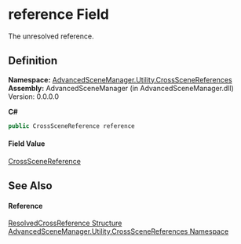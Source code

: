 # reference Field


The unresolved reference.



## Definition
**Namespace:** <a href="N_AdvancedSceneManager_Utility_CrossSceneReferences.md">AdvancedSceneManager.Utility.CrossSceneReferences</a>  
**Assembly:** AdvancedSceneManager (in AdvancedSceneManager.dll) Version: 0.0.0.0

**C#**
``` C#
public CrossSceneReference reference
```



#### Field Value
<a href="T_AdvancedSceneManager_Utility_CrossSceneReferences_CrossSceneReference.md">CrossSceneReference</a>

## See Also


#### Reference
<a href="T_AdvancedSceneManager_Utility_CrossSceneReferences_ResolvedCrossReference.md">ResolvedCrossReference Structure</a>  
<a href="N_AdvancedSceneManager_Utility_CrossSceneReferences.md">AdvancedSceneManager.Utility.CrossSceneReferences Namespace</a>  
